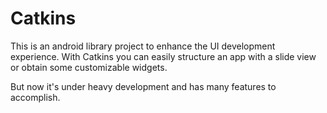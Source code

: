 Catkins
=======

This is an android library project to enhance the UI development experience. With Catkins you can easily structure an app with a slide view or obtain some customizable widgets.

But now it's under heavy development and has many features to accomplish.
